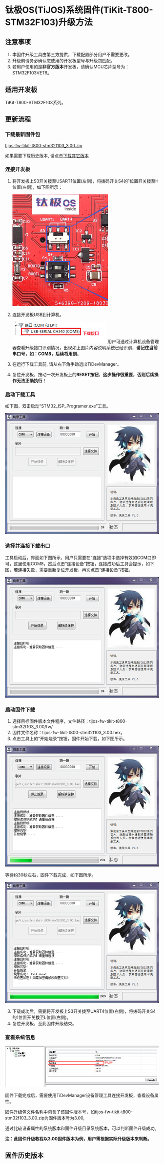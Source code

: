# 钛极OS(TiJOS)系统固件(TiKit-T800-STM32F103)升级方法

## 注意事项

1. 本固件升级工具由第三方提供，下载配置部分用户不需要更改。
2. 升级前请务必确认您使用的开发板型号与升级包匹配。
3. 若用户使用的是**非官方版本**开发板，请确认MCU芯片型号为：STM32F103VET6。

## 适用开发板

TiKit-T800-STM32F103系列。

## 更新流程

### 下载最新固件包

[tijos-fw-tikit-t800-stm32f103_3.00.zip](http://dev.tijos.net/tikit/tikit-t800-stm32f103/tijos-fw-tikit-t800-stm32f103_3.00.zip)

如果需要下载历史版本, 请点击[下载其它版本](#固件历史版本)

### 连接开发板

1. 将开发板上S3开关拨至USART1位置(左侧)，将拨码开关S4的1位置开关拨至H位置(左侧)，如下图所示：

   ![switch](./img/switch.png)

2. 连接开发板USB到计算机。

   ![usb-com](./img/usb-com.png)
   用户可通过计算机设备管理器查看升级接口识别情况，出现如上图片内容说明系统已经识别，**请记住当前串口号，如：COM8，后续将用到**。

3. 在运行下载工具前, 请从右下角手动退出TiDevManager。

4. 复位开发板，按动一次开发板上的**RESET按钮**，**这步操作很重要，否则后续操作无法正确执行**！
  ​

### 启动下载工具

如下图，双击启动“STM32_ISP_Programer.exe”工具。

![programer](./img/programer.png)

### 选择并连接下载串口

工具启动后，界面如下图所示，用户只需要在“连接”选项中选择有效的COM口即可，这里使用COM8，然后点击“连接设备”按钮，连接成功后工具会提示，如下图，若连接失败，需要重新复位开发板，再次点击“连接设备”按钮。

![programer-ready](./img/programer-ready.png)

### 启动固件下载

1. 选择目标固件版本文件程序，文件路径：tijos-fw-tikit-t800-stm32f103_3.00/fw/
2. 固件文件名称：tijos-fw-tikit-t800-stm32f103_3.00.hex。
3. 点击工具上的“开始烧录”按钮，固件开始下载，如下图所示。


![programer-update](./img/programer-update.png)

等待约30秒左右，固件下载完成，如下图所示。

![programer-finish](./img/programer-finish.png)

3. 下载成功后，需要将开发板上S3开关拨至UART4位置(右侧)，将拨码开关S4的1位置开关拨至L位置(右侧)。
4. 复位开发板，至此固件升级结束。

### 查看系统信息

![os-ver](./img/os-ver.png)

固件下载完成后，需要使用TiDevManager设备管理工具连接开发板，查看设备属性。

固件升级包文件名称中包含了该固件版本号，如tijos-fw-tikit-t800-stm32f103_3.00.zip为固件版本号为3.00,

通过比较设备属性的系统版本和固件升级目录系统版本，可以判断固件升级成功。

**注：此固件升级教程以3.00固件版本为例，用户需根据实际升级版本来判断。**

## 固件历史版本


